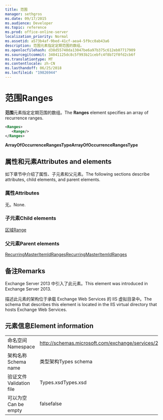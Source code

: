 ```yaml
---
title: 范围
manager: sethgros
ms.date: 09/17/2015
ms.audience: Developer
ms.topic: reference
ms.prod: office-online-server
localization_priority: Normal
ms.assetid: a573b4af-9bed-41cf-aea4-5f9cc0ab43a6
description: 范围元素指定定期范围的数组。
ms.openlocfilehash: d38d55740da13047be6a97b375c612eb07717909
ms.sourcegitcommit: 34041125dc8c5f993b21cebfc4f8b72f0fd2cb6f
ms.translationtype: MT
ms.contentlocale: zh-CN
ms.lasthandoff: 06/25/2018
ms.locfileid: "19826944"
---
```

# <a name="ranges"></a><span data-ttu-id="9ce20-103">范围</span><span class="sxs-lookup"><span data-stu-id="9ce20-103">Ranges</span></span>

<span data-ttu-id="9ce20-104">**范围**元素指定定期范围的数组。</span><span class="sxs-lookup"><span data-stu-id="9ce20-104">The **Ranges** element specifies an array of recurrence ranges.</span></span> 
  
```XML
<Ranges>
   <Range/>
</Ranges>
```

 <span data-ttu-id="9ce20-105">**ArrayOfOccurrenceRangesType**</span><span class="sxs-lookup"><span data-stu-id="9ce20-105">**ArrayOfOccurrenceRangesType**</span></span>
## <a name="attributes-and-elements"></a><span data-ttu-id="9ce20-106">属性和元素</span><span class="sxs-lookup"><span data-stu-id="9ce20-106">Attributes and elements</span></span>

<span data-ttu-id="9ce20-107">如下章节中介绍了属性、子元素和父元素。</span><span class="sxs-lookup"><span data-stu-id="9ce20-107">The following sections describe attributes, child elements, and parent elements.</span></span>
  
### <a name="attributes"></a><span data-ttu-id="9ce20-108">属性</span><span class="sxs-lookup"><span data-stu-id="9ce20-108">Attributes</span></span>

<span data-ttu-id="9ce20-109">无。</span><span class="sxs-lookup"><span data-stu-id="9ce20-109">None.</span></span>
  
### <a name="child-elements"></a><span data-ttu-id="9ce20-110">子元素</span><span class="sxs-lookup"><span data-stu-id="9ce20-110">Child elements</span></span>

[<span data-ttu-id="9ce20-111">区域</span><span class="sxs-lookup"><span data-stu-id="9ce20-111">Range</span></span>](range.md)
  
### <a name="parent-elements"></a><span data-ttu-id="9ce20-112">父元素</span><span class="sxs-lookup"><span data-stu-id="9ce20-112">Parent elements</span></span>

[<span data-ttu-id="9ce20-113">RecurringMasterItemIdRanges</span><span class="sxs-lookup"><span data-stu-id="9ce20-113">RecurringMasterItemIdRanges</span></span>](recurringmasteritemidranges.md)
  
## <a name="remarks"></a><span data-ttu-id="9ce20-114">备注</span><span class="sxs-lookup"><span data-stu-id="9ce20-114">Remarks</span></span>

<span data-ttu-id="9ce20-115">Exchange Server 2013 中引入了此元素。</span><span class="sxs-lookup"><span data-stu-id="9ce20-115">This element was introduced in Exchange Server 2013.</span></span>
  
<span data-ttu-id="9ce20-116">描述此元素的架构位于承载 Exchange Web Services 的 IIS 虚拟目录中。</span><span class="sxs-lookup"><span data-stu-id="9ce20-116">The schema that describes this element is located in the IIS virtual directory that hosts Exchange Web Services.</span></span>
  
## <a name="element-information"></a><span data-ttu-id="9ce20-117">元素信息</span><span class="sxs-lookup"><span data-stu-id="9ce20-117">Element information</span></span>

|||
|:-----|:-----|
|<span data-ttu-id="9ce20-118">命名空间</span><span class="sxs-lookup"><span data-stu-id="9ce20-118">Namespace</span></span>  <br/> |http://schemas.microsoft.com/exchange/services/2006/types  <br/> |
|<span data-ttu-id="9ce20-119">架构名称</span><span class="sxs-lookup"><span data-stu-id="9ce20-119">Schema name</span></span>  <br/> |<span data-ttu-id="9ce20-120">类型架构</span><span class="sxs-lookup"><span data-stu-id="9ce20-120">Types schema</span></span>  <br/> |
|<span data-ttu-id="9ce20-121">验证文件</span><span class="sxs-lookup"><span data-stu-id="9ce20-121">Validation file</span></span>  <br/> |<span data-ttu-id="9ce20-122">Types.xsd</span><span class="sxs-lookup"><span data-stu-id="9ce20-122">Types.xsd</span></span>  <br/> |
|<span data-ttu-id="9ce20-123">可以为空</span><span class="sxs-lookup"><span data-stu-id="9ce20-123">Can be empty</span></span>  <br/> |<span data-ttu-id="9ce20-124">false</span><span class="sxs-lookup"><span data-stu-id="9ce20-124">false</span></span>  <br/> |
   

